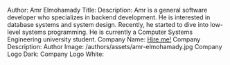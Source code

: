 Author: Amr Elmohamady Title: Description: Amr is a general software developer
who specializes in backend development. He is interested in database systems and
system design. Recently, he started to dive into low-level systems programming.
He is currently a Computer Systems Engineering university student. Company Name:
[Hire me!](https://www.linkedin.com/in/amr-elmohamady/) Company Description:
Author Image: /authors/assets/amr-elmohamady.jpg Company Logo Dark: Company Logo
White:
